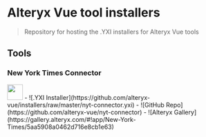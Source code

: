# Alteryx Vue tool installers
>Repository for hosting the .YXI installers for Alteryx Vue tools

## Tools

### New York Times Connector
<img src='./assets/nyt-connector.png' height='36'>
- ![.YXI Installer](https://github.com/alteryx-vue/installers/raw/master/nyt-connector.yxi)
- ![GitHub Repo](https://github.com/alteryx-vue/nyt-connector)
- ![Alteryx Gallery](https://gallery.alteryx.com/#!app/New-York-Times/5aa5908a0462d716e8cb1e63)